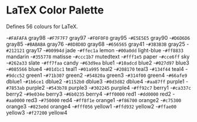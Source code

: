 # LaTeX Color Palette

Defines 56 colours for LaTeX.

-`#FAFAFA` gray98
-`#F7F7F7` gray97
-`#F0F0F0` gray95
-`#E5E5E5` gray90
-`#D6D6D6` gray85
-`#BABABA` gray76
-`#8D8D8D` gray68
-`#656565` gray41
-`#3B3B3B` gray25
-`#212121` gray17
-`#00994d` jade
-`#ffec1a` lemon
-`#00a0dd` light-blue
-`#ff8833` mandarin
-`#355778` matisse
-`#ccc1b7` mutedtext
-`#fff1e5` paper
-`#cce6ff` sky
-`#262a33` slate
-`#ff7faa` candy
-`#63d9ea` blue1
-`#10adcd` blue2
-`#027d97` blue3
-`#085566` blue4
-`#01d1c1` teal1
-`#01a995` teal2
-`#208170` teal3
-`#134f44` teal4
-`#9dcc52` green1
-`#71b307` green2
-`#54820a` green3
-`#314f00` green4
-`#66afe9` dblue1
-`#1b6ce1` dblue2
-`#1152b0` dblue3
-`#0d3d82` dblue4
-`#aa87ff` purple1
-`#7853ab` purple2
-`#543b78` purple3
-`#302245` purple4
-`#ff92c7` berry1
-`#ca337c` berry2
-`#9e034e` berry3
-`#6b0235` berry4
-`#ff0000` red1
-`#dd0000` red2
-`#aa0000` red3
-`#750000` red4
-`#ff8f1e` orange1
-`#f86700` orange2
-`#c75300` orange3
-`#823e0d` orange4
-`#fff056` yellow1
-`#ffd932` yellow2
-`#ffae00` yellow3
-`#f27200` yellow4